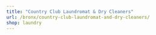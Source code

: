 ```yaml
---
title: "Country Club Laundromat & Dry Cleaners"
url: /bronx/country-club-laundromat-and-dry-cleaners/
shop: laundry
---
```

